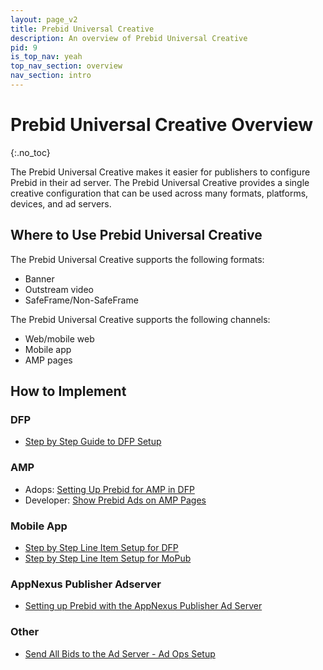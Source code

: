 ```yaml
---
layout: page_v2
title: Prebid Universal Creative
description: An overview of Prebid Universal Creative
pid: 9
is_top_nav: yeah
top_nav_section: overview
nav_section: intro
---
```


<div class="bs-docs-section" markdown="1">

# Prebid Universal Creative Overview
{:.no_toc}

The Prebid Universal Creative makes it easier for publishers to configure Prebid in their ad server. The Prebid Universal Creative provides a single creative configuration that can be used across many formats, platforms, devices, and ad servers.

## Where to Use Prebid Universal Creative

The Prebid Universal Creative supports the following formats:

- Banner
- Outstream video
- SafeFrame/Non-SafeFrame

The Prebid Universal Creative supports the following channels:

- Web/mobile web
- Mobile app
- AMP pages

## How to Implement

### DFP

- [Step by Step Guide to DFP Setup]({{site.baseurl}}/adops/step-by-step.html)

### AMP

- Adops: [Setting Up Prebid for AMP in DFP]({{site.baseurl}}/adops/setting-up-prebid-for-amp-in-dfp.html)
- Developer: [Show Prebid Ads on AMP Pages]({{site.baseurl}}/dev-docs/show-prebid-ads-on-amp-pages.html)

### Mobile App

- [Step by Step Line Item Setup for DFP]({{site.baseurl}}/prebid-mobile/adops-line-item-setup-dfp.html)
- [Step by Step Line Item Setup for MoPub]({{site.baseurl}}/prebid-mobile/adops-line-item-setup-mopub.html)

### AppNexus Publisher Adserver

- [Setting up Prebid with the AppNexus Publisher Ad Server]({{site.baseurl}}/adops/setting-up-prebid-with-the-appnexus-ad-server.html)

### Other
- [Send All Bids to the Ad Server - Ad Ops Setup]({{site.baseurl}}/adops/send-all-bids-adops.html)
